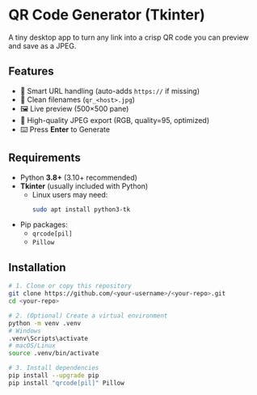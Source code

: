 # QR Code Generator (Tkinter)

A tiny desktop app to turn any link into a crisp QR code you can preview and save as a JPEG.

## Features
- 🔗 Smart URL handling (auto-adds `https://` if missing)
- 🧾 Clean filenames (`qr_<host>.jpg`)
- 🖼️ Live preview (500×500 pane)
- 💾 High-quality JPEG export (RGB, quality=95, optimized)
- ⌨️ Press **Enter** to Generate

## Requirements
- Python **3.8+** (3.10+ recommended)
- **Tkinter** (usually included with Python)
  - Linux users may need:  
    ```bash
    sudo apt install python3-tk
    ```
- Pip packages:  
  - `qrcode[pil]`  
  - `Pillow`

## Installation
```bash
# 1. Clone or copy this repository
git clone https://github.com/<your-username>/<your-repo>.git
cd <your-repo>

# 2. (Optional) Create a virtual environment
python -m venv .venv
# Windows
.venv\Scripts\activate
# macOS/Linux
source .venv/bin/activate

# 3. Install dependencies
pip install --upgrade pip
pip install "qrcode[pil]" Pillow
